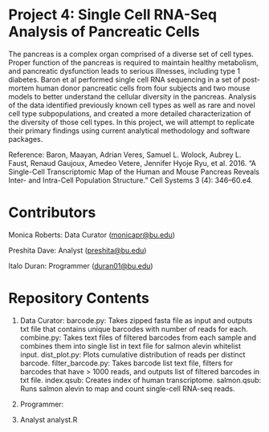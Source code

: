 # Project 4: Single Cell RNA-Seq Analysis of Pancreatic Cells

The pancreas is a complex organ comprised of a diverse set of cell types. Proper function of the pancreas is required to maintain healthy metabolism, and pancreatic dysfunction leads to serious illnesses, including type 1 diabetes. Baron et al performed single cell RNA sequencing in a set of post-mortem human donor pancreatic cells from four subjects and two mouse models to better understand the cellular diversity in the pancreas. Analysis of the data identified previously known cell types as well as rare and novel cell type subpopulations, and created a more detailed characterization of the diversity of those cell types. In this project, we will attempt to replicate their primary findings using current analytical methodology and software packages. 

Reference:
Baron, Maayan, Adrian Veres, Samuel L. Wolock, Aubrey L. Faust, Renaud Gaujoux, Amedeo Vetere, Jennifer Hyoje Ryu, et al. 2016. “A Single-Cell Transcriptomic Map of the Human and Mouse Pancreas Reveals Inter- and Intra-Cell Population Structure.” Cell Systems 3 (4): 346–60.e4.

# Contributors

Monica Roberts: Data Curator (monicapr@bu.edu)

Preshita Dave: Analyst (preshita@bu.edu)

Italo Duran: Programmer (duran01@bu.edu)

# Repository Contents

1. Data Curator:
    barcode.py: Takes zipped fasta file as input and outputs txt file that contains unique barcodes with number of reads for each.
    combine.py: Takes text files of filtered barcodes from each sample and combines them into single list in text file for salmon alevin whitelist input.
    dist_plot.py: Plots cumulative distribution of reads per distinct barcode.
    filter_barcode.py: Takes barcode list text file, filters for barcodes that have > 1000 reads, and outputs list of filtered barcodes in txt file.
    index.qsub: Creates index of human transcriptome.
    salmon.qsub: Runs salmon alevin to map and count single-cell RNA-seq reads.
    
2. Programmer:

3. Analyst
    analyst.R
